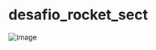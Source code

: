 # desafio_rocket_sect

![image](https://github.com/gus955/desafio_rocket_sect/assets/117479202/30379fa9-ab45-450d-8484-b2b0d00c801f)
